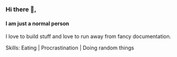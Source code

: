 ### Hi there 👋,
#### I am just a normal person
I love to build stuff and love to run away from fancy documentation. 

Skills: Eating | Procrastination | Doing random things 
